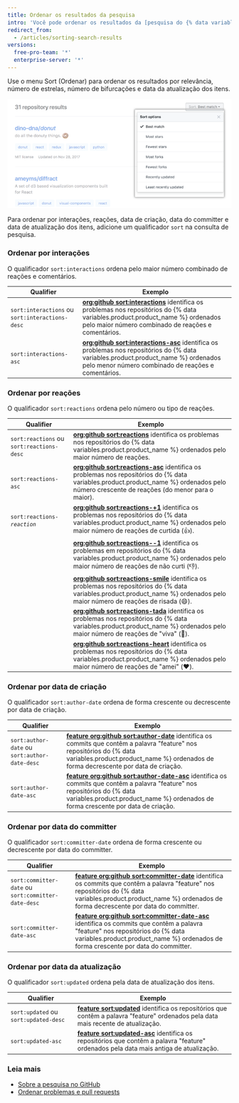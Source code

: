 ```yaml
---
title: Ordenar os resultados da pesquisa
intro: 'Você pode ordenar os resultados da [pesquisa do {% data variables.product.product_name %}](/articles/searching-on-github) usando o menu Sort (Ordenar) ou adicionando um qualificador "sort" na consulta.'
redirect_from:
  - /articles/sorting-search-results
versions:
  free-pro-team: '*'
  enterprise-server: '*'
---
```


Use o menu Sort (Ordenar) para ordenar os resultados por relevância, número de estrelas, número de bifurcações e data da atualização dos itens.

  ![Menu com opções para ordenar os resultados da pesquisa](/assets/images/help/search/repo-search-sort.png)

Para ordenar por interações, reações, data de criação, data do committer e data de atualização dos itens, adicione um qualificador `sort` na consulta de pesquisa.

### Ordenar por interações

O qualificador `sort:interactions` ordena pelo maior número combinado de reações e comentários.

| Qualifier                                       | Exemplo                                                                                                                                                                                                                                                                                        |
| ----------------------------------------------- | ---------------------------------------------------------------------------------------------------------------------------------------------------------------------------------------------------------------------------------------------------------------------------------------------- |
| `sort:interactions` ou `sort:interactions-desc` | [**org:github sort:interactions**](https://github.com/search?q=org%3Agithub+sort%3Ainteractions&type=Issues) identifica os problemas nos repositórios do {% data variables.product.product_name %} ordenados pelo maior número combinado de reações e comentários.                        |
| `sort:interactions-asc`                         | [**org:github sort:interactions-asc**](https://github.com/search?utf8=%E2%9C%93&q=org%3Agithub+sort%3Ainteractions-asc&type=Issues) identifica os problemas nos repositórios do {% data variables.product.product_name %} ordenados pelo menor número combinado de reações e comentários. |

### Ordenar por reações

O qualificador `sort:reactions` ordena pelo número ou tipo de reações.

| Qualifier                                 | Exemplo                                                                                                                                                                                                                                                                                  |
| ----------------------------------------- | ---------------------------------------------------------------------------------------------------------------------------------------------------------------------------------------------------------------------------------------------------------------------------------------- |
| `sort:reactions` ou `sort:reactions-desc` | [**org:github sort:reactions**](https://github.com/search?q=org%3Agithub+sort%3Areactions&type=Issues) identifica os problemas nos repositórios do {% data variables.product.product_name %} ordenados pelo maior número de reações.                                                |
| `sort:reactions-asc`                      | [**org:github sort:reactions-asc**](https://github.com/search?q=org%3Agithub+sort%3Areactions-asc&type=Issues) identifica os problemas nos repositórios do {% data variables.product.product_name %} ordenados pelo número crescente de reações (do menor para o maior).            |
| <code>sort:reactions-<em>reaction</em></code>                 | [**org:github sort:reactions-+1**](https://github.com/search?q=org%3Agithub+sort%3Areactions-%2B1&type=Issues) identifica os problemas nos repositórios do {% data variables.product.product_name %} ordenados pelo maior número de reações de curtida (:+1:).                      |
|                                           | [**org:github sort:reactions--1**](https://github.com/search?utf8=%E2%9C%93&q=org%3Agithub+sort%3Areactions--1&type=Issues) identifica os problemas em repositórios do {% data variables.product.product_name %} ordenados pelo maior número de reações de não curti (:-1:).        |
|                                           | [**org:github sort:reactions-smile**](https://github.com/search?utf8=%E2%9C%93&q=org%3Agithub+sort%3Areactions-smile&type=Issues) identifica os problemas nos repositórios do {% data variables.product.product_name %} ordenados pelo maior número de reações de risada (:smile:). |
|                                           | [**org:github sort:reactions-tada**](https://github.com/search?utf8=%E2%9C%93&q=org%3Agithub+sort%3Areactions-tada&type=Issues) identifica os problemas nos repositórios do {% data variables.product.product_name %} ordenados pelo maior número de reações de "viva" (:tada:).    |
|                                           | [**org:github sort:reactions-heart**](https://github.com/search?utf8=%E2%9C%93&q=org%3Agithub+sort%3Areactions-heart&type=Issues) identifica os problemas nos repositórios do {% data variables.product.product_name %} ordenados pelo maior número de reações de "amei" (:heart:). |

### Ordenar por data de criação

O qualificador `sort:author-date` ordena de forma crescente ou decrescente por data de criação.

| Qualifier                                     | Exemplo                                                                                                                                                                                                                                                                                                                      |
| --------------------------------------------- | ---------------------------------------------------------------------------------------------------------------------------------------------------------------------------------------------------------------------------------------------------------------------------------------------------------------------------- |
| `sort:author-date` ou `sort:author-date-desc` | [**feature org:github sort:author-date**](https://github.com/search?utf8=%E2%9C%93&q=feature+org%3Agithub+sort%3Aauthor-date&type=Commits) identifica os commits que contêm a palavra "feature" nos repositórios do {% data variables.product.product_name %} ordenados de forma decrescente por data de criação.       |
| `sort:author-date-asc`                        | [**feature org:github sort:author-date-asc**](https://github.com/search?utf8=%E2%9C%93&q=feature+org%3Agithub+sort%3Aauthor-date-asc&type=Commits) identifica os commits que contêm a palavra "feature" nos repositórios do {% data variables.product.product_name %} ordenados de forma crescente por data de criação. |

### Ordenar por data do committer

O qualificador `sort:committer-date` ordena de forma crescente ou decrescente por data do committer.

| Qualifier                                           | Exemplo                                                                                                                                                                                                                                                                                                                              |
| --------------------------------------------------- | ------------------------------------------------------------------------------------------------------------------------------------------------------------------------------------------------------------------------------------------------------------------------------------------------------------------------------------ |
| `sort:committer-date` ou `sort:committer-date-desc` | [**feature org:github sort:committer-date**](https://github.com/search?utf8=%E2%9C%93&q=feature+org%3Agithub+sort%3Acommitter-date&type=Commits) identifica os commits que contêm a palavra "feature" nos repositórios do {% data variables.product.product_name %} ordenados de forma decrescente por data do committer.       |
| `sort:committer-date-asc`                           | [**feature org:github sort:committer-date-asc**](https://github.com/search?utf8=%E2%9C%93&q=feature+org%3Agithub+sort%3Acommitter-date-asc&type=Commits) identifica os commits que contêm a palavra "feature" nos repositórios do {% data variables.product.product_name %} ordenados de forma crescente por data do committer. |

### Ordenar por data da atualização

O qualificador `sort:updated` ordena pela data de atualização dos itens.

| Qualifier                             | Exemplo                                                                                                                                                                                                                           |
| ------------------------------------- | --------------------------------------------------------------------------------------------------------------------------------------------------------------------------------------------------------------------------------- |
| `sort:updated` ou `sort:updated-desc` | [**feature sort:updated**](https://github.com/search?utf8=%E2%9C%93&q=feature+sort%3Aupdated&type=Repositories) identifica os repositórios que contêm a palavra "feature" ordenados pela data mais recente de atualização.        |
| `sort:updated-asc`                    | [**feature sort:updated-asc**](https://github.com/search?utf8=%E2%9C%93&q=feature+sort%3Aupdated-asc&type=Repositories) identifica os repositórios que contêm a palavra "feature" ordenados pela data mais antiga de atualização. |

### Leia mais

- [Sobre a pesquisa no GitHub](/articles/about-searching-on-github)
- [Ordenar problemas e pull requests](/articles/sorting-issues-and-pull-requests/)
